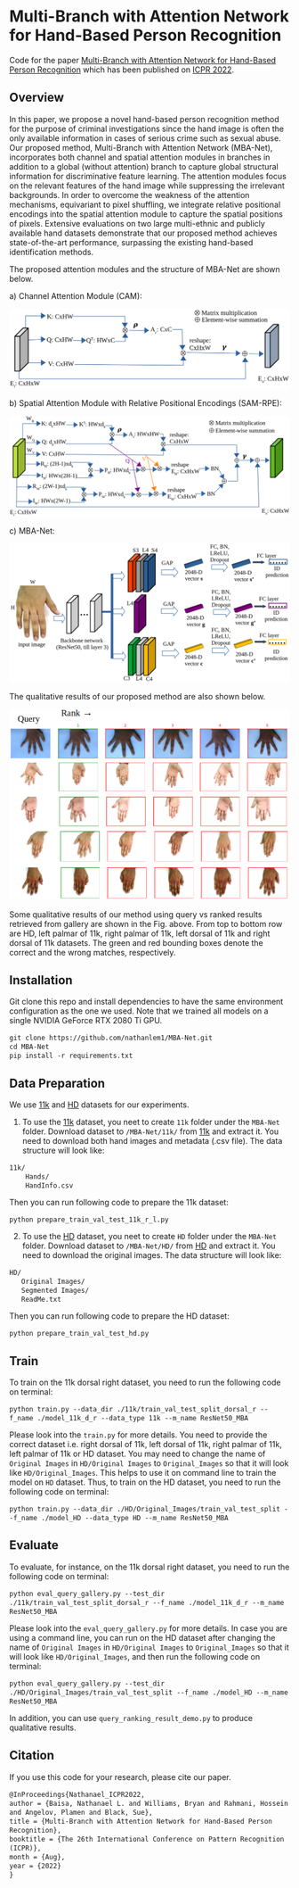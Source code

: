 # Multi-Branch with Attention Network for Hand-Based Person Recognition

Code for the paper [Multi-Branch with Attention Network for Hand-Based Person Recognition](https://ieeexplore.ieee.org/document/9956555) which has been published on [ICPR 2022](https://iapr.org/archives/icpr2022/index.html).


## Overview
In this paper, we propose a novel hand-based person recognition method for the purpose of criminal investigations since the hand image is often the only available information in cases of serious crime such as sexual abuse. Our proposed method, Multi-Branch with Attention Network (MBA-Net), incorporates both channel and spatial attention modules in branches in addition to a global (without attention) branch to capture global structural information for discriminative feature learning. The attention modules focus on the relevant features of the hand image while suppressing the irrelevant backgrounds. In order to overcome the weakness of the attention mechanisms, equivariant to pixel shuffling, we integrate relative positional encodings into the spatial attention module to capture the spatial positions of pixels. Extensive evaluations on two large multi-ethnic and publicly available hand datasets demonstrate that our proposed method achieves state-of-the-art performance, surpassing the existing hand-based identification methods. 


The proposed attention modules and the structure of MBA-Net are shown below.

a) Channel Attention Module (CAM):

![](./assets/CAM.png)

b) Spatial Attention Module with Relative Positional Encodings (SAM-RPE):

![](./assets/SAM.png)

c) MBA-Net:

![](./assets/MBA_Net.png)



The qualitative results of our proposed method are also shown below. 

![](./assets/results_demo.png)

Some qualitative results of our method using query vs
ranked results retrieved from gallery are shown in the Fig. above. From top to bottom row
are HD, left palmar of 11k, right palmar of 11k, left dorsal
of 11k and right dorsal of 11k datasets. The green and red
bounding boxes denote the correct and the wrong matches,
respectively.


## Installation

Git clone this repo and install dependencies to have the same environment configuration as the one we used. Note that we trained all models on a single NVIDIA GeForce RTX 2080 Ti GPU.

```
git clone https://github.com/nathanlem1/MBA-Net.git
cd MBA-Net
pip install -r requirements.txt
```

## Data Preparation
We use [11k](https://sites.google.com/view/11khands) and [HD](http://www4.comp.polyu.edu.hk/~csajaykr/knuckleV2.htm) datasets for our experiments.

1. To use the [11k](https://sites.google.com/view/11khands) dataset, you neet to create `11k` folder under the `MBA-Net` folder. Download dataset to `/MBA-Net/11k/` from [11k](https://sites.google.com/view/11khands) and extract it. You need to download both hand images and metadata (.csv file). The data structure will look like:

```
11k/
    Hands/
    HandInfo.csv
```
Then you can run following code to prepare the 11k dataset: 

```
python prepare_train_val_test_11k_r_l.py
```

2. To use the [HD](http://www4.comp.polyu.edu.hk/~csajaykr/knuckleV2.htm) dataset, you neet to create `HD` folder under the `MBA-Net` folder. Download dataset to `/MBA-Net/HD/` from [HD](http://www4.comp.polyu.edu.hk/~csajaykr/knuckleV2.htm) and extract it. You need to download the original images. The data structure will look like:

```
HD/
   Original Images/
   Segmented Images/
   ReadMe.txt
```
Then you can run following code to prepare the HD dataset: 
```
python prepare_train_val_test_hd.py
```


## Train
To train on the 11k dorsal right dataset, you need to run the following code on terminal:  

```
python train.py --data_dir ./11k/train_val_test_split_dorsal_r --f_name ./model_11k_d_r --data_type 11k --m_name ResNet50_MBA
```

Please look into the `train.py` for more details. You need to provide the correct dataset i.e. right dorsal of 11k, left dorsal of 11k, right palmar of 11k, left palmar of 11k or HD dataset. 
You may need to change the name of `Original Images` in `HD/Original Images` to `Original_Images` so that it will look like `HD/Original_Images`. This helps to use it on command line to train the model on `HD` dataset.
Thus, to train on the HD dataset, you need to run the following code on terminal:

```
python train.py --data_dir ./HD/Original_Images/train_val_test_split --f_name ./model_HD --data_type HD --m_name ResNet50_MBA
```


## Evaluate
To evaluate, for instance, on the 11k dorsal right dataset, you need to run the following code on terminal:

```
python eval_query_gallery.py --test_dir ./11k/train_val_test_split_dorsal_r --f_name ./model_11k_d_r --m_name ResNet50_MBA
```

Please look into the `eval_query_gallery.py` for more details. In case you are using a command line, you can run on the HD dataset
after changing the name of `Original Images` in `HD/Original Images` to `Original_Images` so that it will look like `HD/Original_Images`, 
and then run the following code on terminal:

```
python eval_query_gallery.py --test_dir ./HD/Original_Images/train_val_test_split --f_name ./model_HD --m_name ResNet50_MBA
```

In addition, you can use `query_ranking_result_demo.py` to produce qualitative results.


## Citation

If you use this code for your research, please cite our paper.

```
@InProceedings{Nathanael_ICPR2022,
author = {Baisa, Nathanael L. and Williams, Bryan and Rahmani, Hossein and Angelov, Plamen and Black, Sue},
title = {Multi-Branch with Attention Network for Hand-Based Person Recognition},
booktitle = {The 26th International Conference on Pattern Recognition (ICPR)},
month = {Aug},
year = {2022}
}
```
